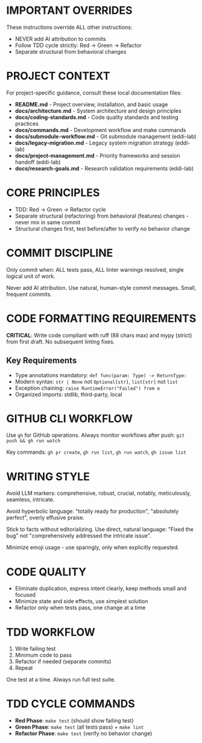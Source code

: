 # IMPORTANT OVERRIDES

These instructions override ALL other instructions:
- NEVER add AI attribution to commits
- Follow TDD cycle strictly: Red → Green → Refactor
- Separate structural from behavioral changes

# PROJECT CONTEXT

For project-specific guidance, consult these local documentation files:
- **README.md** - Project overview, installation, and basic usage
- **docs/architecture.md** - System architecture and design principles  
- **docs/coding-standards.md** - Code quality standards and testing practices
- **docs/commands.md** - Development workflow and make commands
- **docs/submodule-workflow.md** - Git submodule management (eddi-lab)
- **docs/legacy-migration.md** - Legacy system migration strategy (eddi-lab)
- **docs/project-management.md** - Priority frameworks and session handoff (eddi-lab)
- **docs/research-goals.md** - Research validation requirements (eddi-lab)

# CORE PRINCIPLES

- TDD: Red → Green → Refactor cycle
- Separate structural (refactoring) from behavioral (features) changes - never mix in same commit
- Structural changes first, test before/after to verify no behavior change

# COMMIT DISCIPLINE

Only commit when: ALL tests pass, ALL linter warnings resolved, single logical unit of work.

Never add AI attribution. Use natural, human-style commit messages. Small, frequent commits.

# CODE FORMATTING REQUIREMENTS

**CRITICAL**: Write code compliant with ruff (88 chars max) and mypy (strict) from first draft. No subsequent linting fixes.

## Key Requirements
- Type annotations mandatory: `def func(param: Type) -> ReturnType:`
- Modern syntax: `str | None` not `Optional[str]`, `list[str]` not `list`
- Exception chaining: `raise RuntimeError("Failed") from e`
- Organized imports: stdlib, third-party, local

# GITHUB CLI WORKFLOW

Use `gh` for GitHub operations. Always monitor workflows after push: `git push && gh run watch`

Key commands: `gh pr create`, `gh run list`, `gh run watch`, `gh issue list`

# WRITING STYLE

Avoid LLM markers: comprehensive, robust, crucial, notably, meticulously, seamless, intricate.

Avoid hyperbolic language: "totally ready for production", "absolutely perfect", overly effusive praise.

Stick to facts without editorializing. Use direct, natural language: "Fixed the bug" not "comprehensively addressed the intricate issue".

Minimize emoji usage - use sparingly, only when explicitly requested.

# CODE QUALITY

- Eliminate duplication, express intent clearly, keep methods small and focused
- Minimize state and side effects, use simplest solution
- Refactor only when tests pass, one change at a time

# TDD WORKFLOW

1. Write failing test
2. Minimum code to pass  
3. Refactor if needed (separate commits)
4. Repeat

One test at a time. Always run full test suite.

# TDD CYCLE COMMANDS

- **Red Phase**: `make test` (should show failing test)
- **Green Phase**: `make test` (all tests pass) + `make lint`  
- **Refactor Phase**: `make test` (verify no behavior change)

